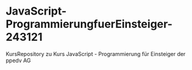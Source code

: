 # JavaScript-ProgrammierungfuerEinsteiger-243121
KursRepository zu Kurs JavaScript - Programmierung für Einsteiger der ppedv AG

